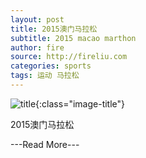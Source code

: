 ```yaml
---
layout: post
title: 2015澳门马拉松
subtitle: 2015 macao marthon
author: fire
source: http://fireliu.com
categories: sports 
tags: 运动 马拉松
---
```


![title](https://image.sideproject.cn/titles/title_006.jpg){:class="image-title"}

2015澳门马拉松

---Read More---